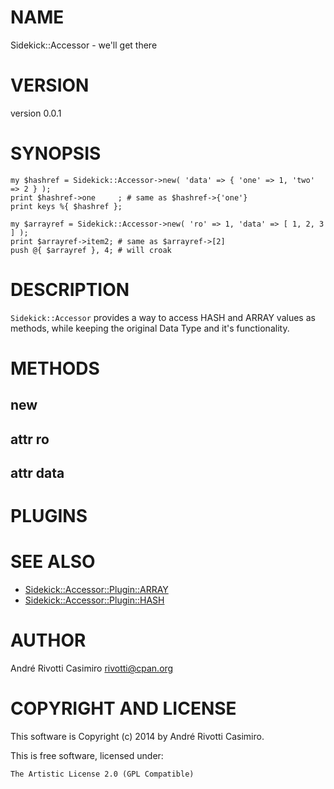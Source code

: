 # NAME

Sidekick::Accessor - we'll get there

# VERSION

version 0.0.1

# SYNOPSIS

    my $hashref = Sidekick::Accessor->new( 'data' => { 'one' => 1, 'two' => 2 } );
    print $hashref->one     ; # same as $hashref->{'one'}
    print keys %{ $hashref };

    my $arrayref = Sidekick::Accessor->new( 'ro' => 1, 'data' => [ 1, 2, 3 ] );
    print $arrayref->item2; # same as $arrayref->[2]
    push @{ $arrayref }, 4; # will croak

# DESCRIPTION

`Sidekick::Accessor` provides a way to access HASH and ARRAY values as methods, while keeping the original Data Type and it's functionality.

# METHODS

## new

## attr ro

## attr data

# PLUGINS

# SEE ALSO

- [Sidekick::Accessor::Plugin::ARRAY](https://metacpan.org/pod/Sidekick::Accessor::Plugin::ARRAY)
- [Sidekick::Accessor::Plugin::HASH](https://metacpan.org/pod/Sidekick::Accessor::Plugin::HASH)

# AUTHOR

André Rivotti Casimiro <rivotti@cpan.org>

# COPYRIGHT AND LICENSE

This software is Copyright (c) 2014 by André Rivotti Casimiro.

This is free software, licensed under:

    The Artistic License 2.0 (GPL Compatible)
